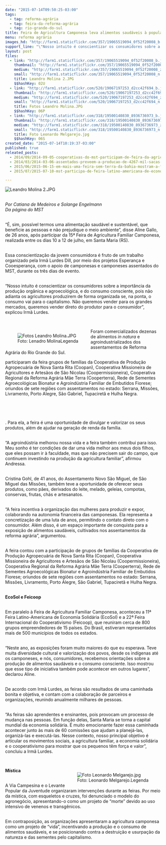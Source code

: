 ```yaml
---
date: "2015-07-14T09:50:25-03:00"
tags:
  - tag: reforma-agrária
  - tag: feira-da-reforma-agrária
  - tag: rio-grande-do-sul
title: Feira de Agricultura Camponesa leva alimentos saudáveis à população de Santa Maria
menu: reforma agrária
images_hd: "http://farm1.staticflickr.com/357/19065519094_0f52f20008_b.jpg"
support_line: "\"Nosso intuito é conscientizar os consumidores sobre a importância da agroecológica e do consumo consciente, pois não adianta os agricultores produzirem se, na ponta, o consumo vai para o capitalismo\", explicou Irmã Lurdes."
layout: post
files:
  - link: "http://farm1.staticflickr.com/357/19065519094_0f52f20008_b.jpg"
    thumbnail: "http://farm1.staticflickr.com/357/19065519094_0f52f20008_t.jpg"
    medium: "http://farm1.staticflickr.com/357/19065519094_0f52f20008_z.jpg"
    small: "http://farm1.staticflickr.com/357/19065519094_0f52f20008_n.jpg"
    title: Leandro Molina 2.JPG
    $$hashKey: 02U
  - link: "http://farm1.staticflickr.com/520/19067197253_d2cc42f694_b.jpg"
    thumbnail: "http://farm1.staticflickr.com/520/19067197253_d2cc42f694_t.jpg"
    medium: "http://farm1.staticflickr.com/520/19067197253_d2cc42f694_z.jpg"
    small: "http://farm1.staticflickr.com/520/19067197253_d2cc42f694_n.jpg"
    title: Fotos Leandro Molina.JPG
    $$hashKey: 06P
  - link: "http://farm1.staticflickr.com/318/19500140830_8936736973_b.jpg"
    thumbnail: "http://farm1.staticflickr.com/318/19500140830_8936736973_t.jpg"
    medium: "http://farm1.staticflickr.com/318/19500140830_8936736973_z.jpg"
    small: "http://farm1.staticflickr.com/318/19500140830_8936736973_n.jpg"
    title: Foto Leonardo Melgarejo.jpg
    $$hashKey: 06S
created_date: "2015-07-14T10:19:37-03:00"
published: true
releated_posts:
  - 2014/09/2014-09-05-cooperativas-do-mst-participam-de-feira-da-agricultura-familiar-no-rs.md
  - 2014/03/2014-03-06-assentados-preveem-a-producao-de-4267-mil-sacas-de-arroz-agroecologico.md
  - 2015/06/2015-06-15-em-mais-uma-feira-sem-terra-da-bahia-mostram-a-forca-da-producao-agroecologica.md
  - 2015/07/2015-07-10-mst-participa-de-feira-latino-americana-de-economia-solidaria-no-rs.md

---
```

<p><img alt="Leandro Molina 2.JPG" src="http://farm1.staticflickr.com/357/19065519094_0f52f20008_b.jpg" /></p>

<p><br />
<em>Por Catiana de Medeiros e Solange Engelmann<br />
Da p&aacute;gina do MST</em></p>

<p><br />
&ldquo;&Eacute;, sim, poss&iacute;vel termos uma alimenta&ccedil;&atilde;o saud&aacute;vel e sustent&aacute;vel, que beneficie as pessoas e n&atilde;o prejudique o meio ambiente&rdquo;, disse Aline Gallo, de 26 anos, ap&oacute;s participar da 15&ordf; Feira de Agricultura Familiar Camponesa, realizada entre os dias 10 a 12 de julho, em Santa Maria (RS).</p>

<p><br />
Essa conscientiza&ccedil;&atilde;o da jovem consumidora &eacute; fruto de um trabalho organizado pela Irm&atilde; Lurdes Dill, por meio dos projetos Esperan&ccedil;a e Cooesperan&ccedil;a, com o apoio de camponesas e camponeses assentados do MST, durante os tr&ecirc;s dias de evento.</p>

<p><br />
&ldquo;Nosso intuito &eacute; conscientizar os consumidores sobre a import&acirc;ncia da produ&ccedil;&atilde;o org&acirc;nica e agroecol&oacute;gica, e do consumo consciente, pois n&atilde;o adianta os agricultores produzirem de forma organizada se, na ponta, o consumo vai para o capitalismo. N&atilde;o queremos vender para os grandes mercados, queremos vender direto do produtor para o consumidor&rdquo;, explicou Irm&atilde; Lurdes.</p>

<p>&nbsp;</p>

<figure class="image" style="float:left"><img alt="Fotos Leandro Molina.JPG" src="http://farm1.staticflickr.com/520/19067197253_d2cc42f694_b.jpg" />
<figcaption>Foto: Lenadro MolinaLegenda</figcaption>
</figure>

<p>Foram comercializados dezenas de alimentos <em>in natura</em> e agroindustrializados dos assentamentos de Reforma Agr&aacute;ria do Rio Grande do Sul.</p>

<p>participaram da feira grupos de fam&iacute;lias da Cooperativa de Produ&ccedil;&atilde;o Agropecu&aacute;ria de Nova Santa Rita (Coopan), Cooperativa Missioneira de Agricultores e Artes&atilde;os de S&atilde;o Nicolau (Coopermissioneira), Cooperativa Regional da Reforma Agr&aacute;ria M&atilde;e Terra (Cooperterra), Rede de Sementes Agroecol&oacute;gicas Bionatur e Agroind&uacute;stria Familiar de Embutidos Fiorese; oriundos de sete regi&otilde;es com assentamentos no estado: Serrana, Miss&otilde;es, Livramento, Porto Alegre, S&atilde;o Gabriel, Tupaciret&atilde; e Hulha Negra.</p>

<p>&nbsp;</p>

<p>&nbsp;</p>

<p>. Para ela, a feira &eacute; uma oportunidade de divulgar e valorizar os seus produtos, al&eacute;m de ajudar na gera&ccedil;&atilde;o de renda da fam&iacute;lia.</p>

<p><br />
&ldquo;A agroind&uacute;stria melhorou nossa vida e a feira tamb&eacute;m contribui para isso. Meu sonho &eacute; ter condi&ccedil;&otilde;es de dar uma vida melhor aos meus dois filhos, que eles possam ir &agrave; faculdade, mas que n&atilde;o precisem sair do campo, que continuem investindo na produ&ccedil;&atilde;o da agricultura familiar&rdquo;, afirmou Andressa.</p>

<p><br />
Cristina Gohl, de 41 anos, do Assentamento Novo S&atilde;o Miguel, de S&atilde;o Miguel das Miss&otilde;es, tamb&eacute;m teve a oportunidade de oferecer seus produtos, como p&atilde;es, derivados do leite, melado, geleias, compotas, conservas, frutas, ch&aacute;s e artesanatos.</p>

<p><br />
&ldquo;A feira incentiva &agrave; organiza&ccedil;&atilde;o das mulheres para produzir e expor, colaborando na autonomia financeira das camponesas. Ela representa a concretiza&ccedil;&atilde;o de uma luta de anos, permitindo o contato direto com o consumidor. Al&eacute;m disso, &eacute; um espa&ccedil;o importante de conquista para a exposi&ccedil;&atilde;o de alimentos saud&aacute;veis, cultivados nos assentamentos da reforma agr&aacute;ria&rdquo;, argumentou.</p>

<p><br />
A feira contou com a participa&ccedil;&atilde;o de grupos de fam&iacute;lias da Cooperativa de Produ&ccedil;&atilde;o Agropecu&aacute;ria de Nova Santa Rita (Coopan), Cooperativa Missioneira de Agricultores e Artes&atilde;os de S&atilde;o Nicolau (Coopermissioneira), Cooperativa Regional da Reforma Agr&aacute;ria M&atilde;e Terra (Cooperterra), Rede de Sementes Agroecol&oacute;gicas Bionatur e Agroind&uacute;stria Familiar de Embutidos Fiorese; oriundos de sete regi&otilde;es com assentamentos no estado: Serrana, Miss&otilde;es, Livramento, Porto Alegre, S&atilde;o Gabriel, Tupaciret&atilde; e Hulha Negra.</p>

<p><br />
<strong>EcoSol e Feicoop</strong></p>

<p><br />
Em paralelo &agrave; Feira de Agricultura Familiar Camponesa, aconteceu a 11&ordf; Feira Latino-Americana de Economia Solid&aacute;ria (EcoSol) e a 22&ordf; Feira Internacional do Cooperativismo (Feicoop), que reuniram cerca de 800 grupos empreendedores de 15 pa&iacute;ses. Do Brasil, estiveram representados mais de 500 munic&iacute;pios de todos os estados.</p>

<p><br />
&ldquo;Neste ano, as exposi&ccedil;&otilde;es foram muito maiores do que eu esperava. Teve muita diversidade cultural e valoriza&ccedil;&atilde;o dos povos, desde os ind&iacute;genas at&eacute; os camponeses, e n&oacute;s, consumidores, recebemos orienta&ccedil;&otilde;es sobre a produ&ccedil;&atilde;o de alimentos saud&aacute;veis e o consumo consciente. Isso mostrou que esse tipo de iniciativa tamb&eacute;m pode acontecer em outros lugares&rdquo;, declarou Aline.</p>

<p><br />
De acordo com Irm&atilde; Lurdes, as feiras s&atilde;o resultados de uma caminhada bonita e objetiva, e contam com a colabora&ccedil;&atilde;o de parceiros e organiza&ccedil;&otilde;es, reunindo anualmente milhares de pessoas.</p>

<p><br />
&ldquo;As feiras s&atilde;o aprendentes e ensinantes, pois provocam um processo de mudan&ccedil;a nas pessoas. Em fun&ccedil;&atilde;o delas, Santa Maria se torna a capital mundial da economia solid&aacute;ria. &Eacute; muito emocionante fazer essa caminhada acontecer junto &agrave;s mais de 60 comiss&otilde;es que ajudam a planej&aacute;-las, organiz&aacute;-las e execut&aacute;-las. Nesse contexto, nosso principal objetivo &eacute; articular os movimentos sociais, a agricultura familiar, a economia solid&aacute;ria e o cooperativismo para mostrar que os pequenos t&ecirc;m for&ccedil;a e valor&rdquo;, concluiu a Irm&atilde; Lurdes.</p>

<p>&nbsp;</p>

<figure class="image" style="float:right"><img alt="Foto Leonardo Melgarejo.jpg" src="http://farm1.staticflickr.com/318/19500140830_8936736973_b.jpg" />
<figcaption>Foto: Leonardo Melgarejo.Legenda</figcaption>
</figure>

<p><strong>M&iacute;stica</strong></p>

<p><br />
A Via Campesina e o Levante Popular da Juventude organizaram interven&ccedil;&otilde;es durante as feiras. Por meio da m&iacute;stica, com esqueletos e cruzes, foi denunciado o modelo do agroneg&oacute;cio, apresentando-o como um projeto de &ldquo;morte&rdquo; devido ao uso intensivo de venenos e transg&ecirc;nicos.</p>

<p><br />
Em contraposi&ccedil;&atilde;o, as organiza&ccedil;&otilde;es apresentaram a agricultura camponesa como um projeto de &ldquo;vida&rdquo;, incentivando a produ&ccedil;&atilde;o e o consumo de alimentos saud&aacute;veis, e se posicionando contra a destrui&ccedil;&atilde;o e usurpa&ccedil;&atilde;o da natureza e das sementes pelo capitalismo.</p>
